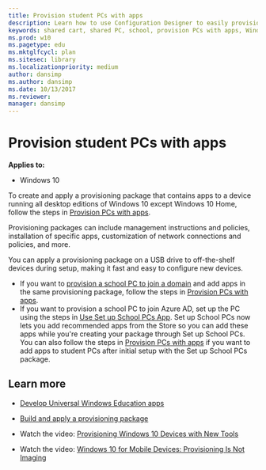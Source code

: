 ```yaml
---
title: Provision student PCs with apps
description: Learn how to use Configuration Designer to easily provision student devices to join Active Directory.
keywords: shared cart, shared PC, school, provision PCs with apps, Windows Configuration Designer
ms.prod: w10
ms.pagetype: edu
ms.mktglfcycl: plan
ms.sitesec: library
ms.localizationpriority: medium
author: dansimp
ms.author: dansimp
ms.date: 10/13/2017
ms.reviewer:
manager: dansimp
---
```


# Provision student PCs with apps
**Applies to:**

-   Windows 10


To create and apply a provisioning package that contains apps to a device running all desktop editions of Windows 10 except Windows 10 Home, follow the steps in [Provision PCs with apps](https://technet.microsoft.com/itpro/windows/configure/provision-pcs-with-apps).

Provisioning packages can include management instructions and policies, installation of specific apps, customization of network connections and policies, and more.

You can apply a provisioning package on a USB drive to off-the-shelf devices during setup, making it fast and easy to configure new devices.
- If you want to [provision a school PC to join a domain](set-up-students-pcs-to-join-domain.md) and add apps in the same provisioning package, follow the steps in [Provision PCs with apps](https://technet.microsoft.com/itpro/windows/configure/provision-pcs-with-apps).
- If you want to provision a school PC to join Azure AD, set up the PC using the steps in [Use Set up School PCs App](use-set-up-school-pcs-app.md). Set up School PCs now lets you add recommended apps from the Store so you can add these apps while you're creating your package through Set up School PCs. You can also follow the steps in [Provision PCs with apps](https://technet.microsoft.com/itpro/windows/configure/provision-pcs-with-apps) if you want to add apps to student PCs after initial setup with the Set up School PCs package.

<!--
## Add apps to a provisioning package

1. Follow the steps to [create the provisioning package](set-up-students-pcs-to-join-domain.md#create-the-provisioning-package).
2.
2. On the **Finish** page, select **Switch to advanced editor**.

  ![Switch to advanced editor](images/icd-school-adv-edit.png)

**Next steps**
- [Add a desktop app to your package](#add-a-desktop-app-to-your-package)
- [Add a universal app to your package](#add-a-universal-app-to-your-package)
- [Build your package](#build-your-package)
- [Apply the provisioning package to a PC](#apply-package)


## Create a provisioning package to add apps after initial setup

Use the Windows Imaging and Configuration Designer (ICD) tool included in the Windows Assessment and Deployment Kit (ADK) for Windows 10 to create a provisioning package. [Install the ADK.](https://developer.microsoft.com/en-us/windows/hardware/windows-assessment-deployment-kit)

1. Open Windows ICD (by default, %windir%\Program Files (x86)\Windows Kits\10\Assessment and Deployment Kit\Imaging and Configuration Designer\x86\ICD.exe).

2. Click **Advanced provisioning**.

  ![ICD start options](images/icdstart-option.png)

3. Name your project and click **Next**.

3. Select **All Windows desktop editions**, click **Next**, and then click **Finish**.

**Next steps**
- [Add a desktop app to your package](#add-a-desktop-app-to-your-package)
- [Add a universal app to your package](#add-a-universal-app-to-your-package)
- [Build your package](#build-your-package)
- [Apply the provisioning package to a PC](#apply-package)


## Add a desktop app to your package

1. In the **Available customizations** pane, go to **Runtime settings** > **ProvisioningCommands** > **DeviceContext** > **CommandFiles**.

2. Add all the files required for the app install, including the data files and the installer.

3. Go to **Runtime settings** > **ProvisioningCommands** > **DeviceContext** > **CommandLine** and specify the command line that needs to be executed to install the app. This is a single command line (such as a script, executable, or msi) that triggers a silent install of your CommandFiles. Note that the install must execute silently (without displaying any UI). For MSI installers use, the msiexec /quiet option.

> [!NOTE]
> If you are installing more than one app, then use CommandLine to invoke the script or batch file that orchestrates installation of the files. For more information, see [Install a Win32 app using a provisioning package](https://msdn.microsoft.com/library/windows/hardware/mt703295%28v=vs.85%29.aspx).

**Next steps**
- (optional) [Add a universal app to your package](#add-a-universal-app-to-your-package)
- [Build your package](#build-your-package)
- [Apply the provisioning package to a PC](#apply-package)

## Add a universal app to your package

Universal apps that you can distribute in the provisioning package can be line-of-business (LOB) apps developed by your organization, Microsoft Store for Business apps that you acquire with [offline licensing](https://technet.microsoft.com/itpro/windows/manage/acquire-apps-windows-store-for-business), or third-party apps. This procedure will assume you are distributing apps from the Microsoft Store for Business. For other apps, obtain the necessary information (such as the package family name) from the app developer.

1. In the **Available customizations** pane, go to **Runtime settings** > **UniversalAppInstall**.

2. For **DeviceContextApp**, specify the **PackageFamilyName** for the app. In Microsoft Store for Business, the package family name is listed in the **Package details** section of the download page.

    ![details for offline app package](images/uwp-family.png)

3. For **ApplicationFile**, click **Browse** to find and select the target app (either an \*.appx or \*.appxbundle).

4. For **DependencyAppxFiles**, click **Browse** to find and add any dependencies for the app. In Microsoft Store for Business, any dependencies for the app are listed in the **Required frameworks** section of the download page.

    ![required frameworks for offline app package](images/uwp-dependencies.png)

5. For **DeviceContextAppLicense**, enter the **LicenseProductID**. In Microsoft Store for Business, you generate the license for the app on the app's download page.

    ![generate license for offline app](images/uwp-license.png)

[Learn more about distributing offline apps from the Microsoft Store for Business.](https://technet.microsoft.com/itpro/windows/manage/distribute-offline-apps)

> [!NOTE]
> Removing a provisioning package will not remove any apps installed by device context in that provisioning package.

**Next steps**
- (optional) [Add a desktop app to your package](#add-a-desktop-app-to-your-package)
- [Build your package](#build-your-package)
- [Apply the provisioning package to a PC](#apply-package)

## Build your package

1. When you are done configuring the provisioning package, on the **File** menu, click **Save**.

2. Read the warning that project files may contain sensitive information, and click **OK**.
> **Important**  When you build a provisioning package, you may include sensitive information in the project files and in the provisioning package (.ppkg) file. Although you have the option to encrypt the .ppkg file, project files are not encrypted. You should store the project files in a secure location and delete the project files when they are no longer needed.

3. On the **Export** menu, click **Provisioning package**.

1. Change **Owner** to **IT Admin**, which will set the precedence of this provisioning package higher than provisioning packages applied to this device from other sources, and then select **Next.**

10. Set a value for **Package Version**.

    **Tip**
    You can make changes to existing packages and change the version number to update previously applied packages.

11. Optional. In the **Provisioning package security** window, you can choose to encrypt the package and enable package signing.

    -   **Enable package encryption** - If you select this option, an auto-generated password will be shown on the screen.

    -   **Enable package signing** - If you select this option, you must select a valid certificate to use for signing the package. You can specify the certificate by clicking **Select...** and choosing the certificate you want to use to sign the package.

        **Important**
        We recommend that you include a trusted provisioning certificate in your provisioning package. When the package is applied to a device, the certificate is added to the system store and any package signed with that certificate thereafter can be applied silently.

12. Click **Next** to specify the output location where you want the provisioning package to go once it's built. By default, Windows ICD uses the project folder as the output location.<p>
Optionally, you can click **Browse** to change the default output location.

13. Click **Next**.

14. Click **Build** to start building the package. The project information is displayed in the build page and the progress bar indicates the build status.<p>
If you need to cancel the build, click **Cancel**. This cancels the current build process, closes the wizard, and takes you back to the **Customizations Page**.

15. If your build fails, an error message will show up that includes a link to the project folder. You can scan the logs to determine what caused the error. Once you fix the issue, try building the package again.<p>
If your build is successful, the name of the provisioning package, output directory, and project directory will be shown.

    -   If you choose, you can build the provisioning package again and pick a different path for the output package. To do this, click **Back** to change the output package name and path, and then click **Next** to start another build.

    -   If you are done, click **Finish** to close the wizard and go back to the **Customizations Page**.

16. Select the **output location** link to go to the location of the package. You can provide that .ppkg to others through any of the following methods:

    -   Shared network folder

    -   SharePoint site

    -   Removable media (USB/SD)


**Next step**
- [Apply the provisioning package to a PC](#apply-package)

## Apply package

**During initial setup, from a USB drive**
1. Start with a computer on the first-run setup screen. If the PC has gone past this screen, reset the PC to start over. To reset the PC, go to **Settings** > **Update & security** > **Recovery** > **Reset this PC**.

    ![The first screen to set up a new PC](images/oobe.jpg)

2. Insert the USB drive. Windows Setup will recognize the drive and ask if you want to set up the device. Select **Set up**.

    ![Set up device?](images/setupmsg.jpg)

3. The next screen asks you to select a provisioning source. Select **Removable Media** and tap **Next**.

    ![Provision this device](images/prov.jpg)

4. Select the provisioning package (\*.ppkg) that you want to apply, and tap **Next**.

    ![Choose a package](images/choose-package.png)

5. Select **Yes, add it**.

    ![Do you trust this package?](images/trust-package.png)

6. Read and accept the Microsoft Software License Terms.

    ![Sign in](images/license-terms.png)

7. Select **Use Express settings**.

    ![Get going fast](images/express-settings.png)

8. If the PC doesn't use a volume license, you'll see the **Who owns this PC?** screen. Select **My work or school owns it** and tap **Next**.

    ![Who owns this PC?](images/who-owns-pc.png)

9. On the **Choose how you'll connect** screen, select **Join Azure AD** or **Join a domain** and tap **Next**.

    ![Connect to Azure AD](images/connect-aad.png)

10. Sign in with  your domain, Azure AD,  or Office 365 account and password. When you see the progress ring, you can remove the USB drive.

    ![Sign in](images/sign-in-prov.png)


**After setup, from a USB drive, network folder, or SharePoint site**

On a desktop computer, navigate to **Settings** &gt; **Accounts** &gt; **Work access** &gt; **Add or remove a management package** &gt; **Add a package**, and select the package to install.

![add a package option](images/package.png)

-->

## Learn more

-  [Develop Universal Windows Education apps](https://msdn.microsoft.com/windows/uwp/apps-for-education/index)

-   [Build and apply a provisioning package]( https://go.microsoft.com/fwlink/p/?LinkId=629651)

-   Watch the video: [Provisioning Windows 10 Devices with New Tools](https://go.microsoft.com/fwlink/p/?LinkId=615921)

-   Watch the video: [Windows 10 for Mobile Devices: Provisioning Is Not Imaging](https://go.microsoft.com/fwlink/p/?LinkId=615922)


